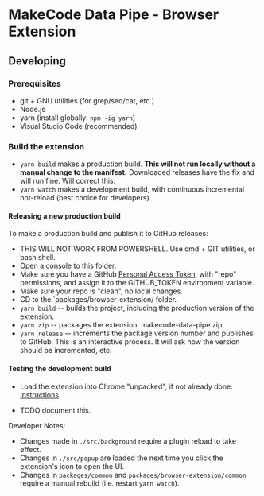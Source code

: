 # MakeCode Data Pipe - Browser Extension

## Developing

### Prerequisites

- git + GNU utilities (for grep/sed/cat, etc.)
- Node.js
- yarn (install globally: `npm -ig yarn`)
- Visual Studio Code (recommended)

### Build the extension

- `yarn build` makes a production build. **This will not run locally without a manual change to the manifest.** Downloaded releases have the fix and will run fine. Will correct this.
- `yarn watch` makes a development build, with continuous incremental hot-reload (best choice for developers).

#### Releasing a new production build

To make a production build and publish it to GitHub releases:
- THIS WILL NOT WORK FROM POWERSHELL. Use cmd + GIT utilities, or bash shell.
- Open a console to this folder.
- Make sure you have a GitHub [Personal Access Token](https://github.com/settings/tokens), with "repo" permissions, and assign it to the GITHUB_TOKEN environment variable.
- Make sure your repo is "clean", no local changes.
- CD to the `packages/browser-extension/ folder.
- `yarn build` -- builds the project, including the production version of the extension.
- `yarn zip` -- packages the extension: makecode-data-pipe.zip.
- `yarn release` -- increments the package version number and publishes to GitHub. This is an interactive process. It will ask how the version should be incremented, etc.

#### Testing the development build

- Load the extension into Chrome "unpacked", if not already done. [Instructions](https://www.google.com/search?q=chrome+extension+load+unpacked).

- TODO document this.

Developer Notes:
- Changes made in `./src/background` require a plugin reload to take effect.
- Changes in `./src/popup` are loaded the next time you click the extension's icon to open the UI.
- Changes in `packages/common` and `packages/browser-extension/common` require a manual rebuild (i.e. restart `yarn watch`).
